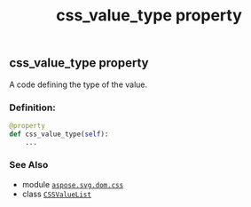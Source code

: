 ﻿---
title: css_value_type property
second_title: Aspose.SVG for Python via .NET API References
description: 
type: docs
weight: 90
url: /python-net/aspose.svg.dom.css/cssvaluelist/css_value_type/
is_root: false
---

## css_value_type property


A code defining the type of the value.
### Definition:
```python
@property
def css_value_type(self):
    ...
```

### See Also
* module [`aspose.svg.dom.css`](../../)
* class [`CSSValueList`](/svg/python-net/aspose.svg.dom.css/cssvaluelist)
